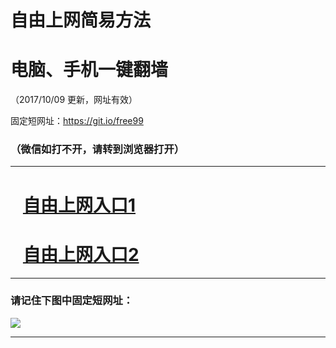 ﻿# 自由上网简易方法

# 电脑、手机一键翻墙

（2017/10/09 更新，网址有效）

固定短网址：https://git.io/free99

### （微信如打不开，请转到浏览器打开）


***





# &nbsp;&nbsp; <a href="http://ft2513824132.fwq-tz-1001.info/fwqtz01.html?t=100900125049 " target="_blank">自由上网入口1</a>
# &nbsp;&nbsp; <a href="http://ft2915130397.fwq-tz-1002.info/fwqtz02.html?t=100900130625 " target="_blank">自由上网入口2</a>
***

### 请记住下图中固定短网址：

<img src="https://s3-us-west-2.amazonaws.com/fwq-1001/yjfq-20170905okok.png" /> 


***

